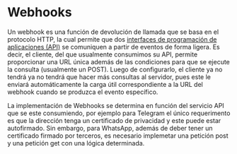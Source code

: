# Webhooks

Un webhook es una función de devolución de llamada que se basa en el protocolo HTTP, la cual permite que dos [interfaces de programación de aplicaciones (API)](https://www.redhat.com/es/topics/api/what-are-application-programming-interfaces) se comuniquen a partir de eventos de forma ligera. Es decir, el cliente, del que usualmente consumimos su API, permite proporcionar una URL única además de las condiciones para que se ejecute la consulta (usualmente un POST). Luego de configurarlo, el cliente ya no tendrá ya no tendrá que hacer más consultas al servidor, pues este le 	enviará automáticamente la carga útil correspondiente a la URL del webhook cuando se produzca el evento específico.

La implementación de Webhooks se determina en función del servicio API que se este consumiendo, por ejemplo para Telegram el único requerimento es que la dirección tenga un certificado de privacidad y este puede estar autofirmado. Sin embargo, para WhatsApp, además de deber tener un certificado firmado por terceros, es necesario implemetar una petición post y una petición get con una lógica determinada.
